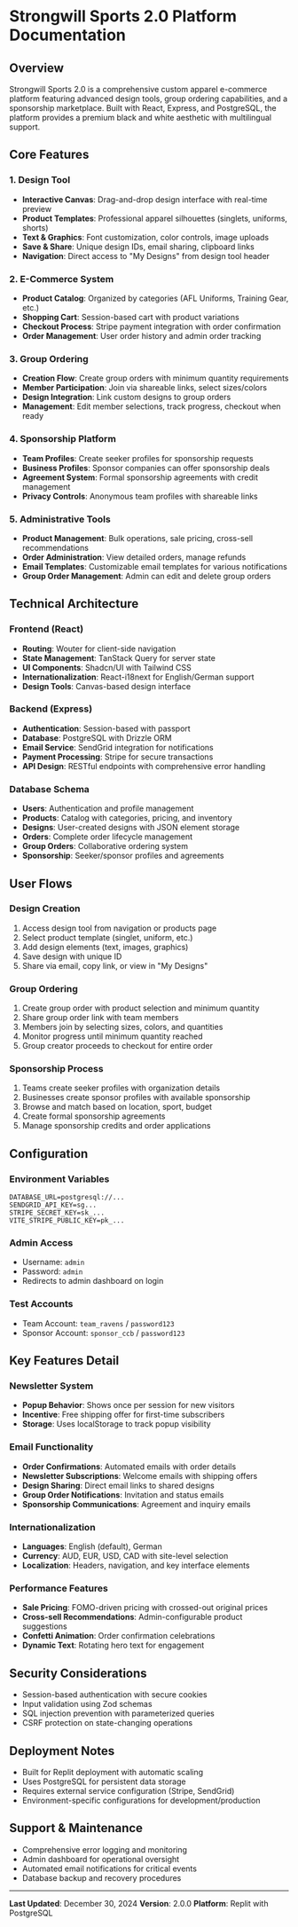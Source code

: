 # Strongwill Sports 2.0 Platform Documentation

## Overview
Strongwill Sports 2.0 is a comprehensive custom apparel e-commerce platform featuring advanced design tools, group ordering capabilities, and a sponsorship marketplace. Built with React, Express, and PostgreSQL, the platform provides a premium black and white aesthetic with multilingual support.

## Core Features

### 1. Design Tool
- **Interactive Canvas**: Drag-and-drop design interface with real-time preview
- **Product Templates**: Professional apparel silhouettes (singlets, uniforms, shorts)
- **Text & Graphics**: Font customization, color controls, image uploads
- **Save & Share**: Unique design IDs, email sharing, clipboard links
- **Navigation**: Direct access to "My Designs" from design tool header

### 2. E-Commerce System
- **Product Catalog**: Organized by categories (AFL Uniforms, Training Gear, etc.)
- **Shopping Cart**: Session-based cart with product variations
- **Checkout Process**: Stripe payment integration with order confirmation
- **Order Management**: User order history and admin order tracking

### 3. Group Ordering
- **Creation Flow**: Create group orders with minimum quantity requirements
- **Member Participation**: Join via shareable links, select sizes/colors
- **Design Integration**: Link custom designs to group orders
- **Management**: Edit member selections, track progress, checkout when ready

### 4. Sponsorship Platform
- **Team Profiles**: Create seeker profiles for sponsorship requests
- **Business Profiles**: Sponsor companies can offer sponsorship deals
- **Agreement System**: Formal sponsorship agreements with credit management
- **Privacy Controls**: Anonymous team profiles with shareable links

### 5. Administrative Tools
- **Product Management**: Bulk operations, sale pricing, cross-sell recommendations
- **Order Administration**: View detailed orders, manage refunds
- **Email Templates**: Customizable email templates for various notifications
- **Group Order Management**: Admin can edit and delete group orders

## Technical Architecture

### Frontend (React)
- **Routing**: Wouter for client-side navigation
- **State Management**: TanStack Query for server state
- **UI Components**: Shadcn/UI with Tailwind CSS
- **Internationalization**: React-i18next for English/German support
- **Design Tools**: Canvas-based design interface

### Backend (Express)
- **Authentication**: Session-based with passport
- **Database**: PostgreSQL with Drizzle ORM
- **Email Service**: SendGrid integration for notifications
- **Payment Processing**: Stripe for secure transactions
- **API Design**: RESTful endpoints with comprehensive error handling

### Database Schema
- **Users**: Authentication and profile management
- **Products**: Catalog with categories, pricing, and inventory
- **Designs**: User-created designs with JSON element storage
- **Orders**: Complete order lifecycle management
- **Group Orders**: Collaborative ordering system
- **Sponsorship**: Seeker/sponsor profiles and agreements

## User Flows

### Design Creation
1. Access design tool from navigation or products page
2. Select product template (singlet, uniform, etc.)
3. Add design elements (text, images, graphics)
4. Save design with unique ID
5. Share via email, copy link, or view in "My Designs"

### Group Ordering
1. Create group order with product selection and minimum quantity
2. Share group order link with team members
3. Members join by selecting sizes, colors, and quantities
4. Monitor progress until minimum quantity reached
5. Group creator proceeds to checkout for entire order

### Sponsorship Process
1. Teams create seeker profiles with organization details
2. Businesses create sponsor profiles with available sponsorship
3. Browse and match based on location, sport, budget
4. Create formal sponsorship agreements
5. Manage sponsorship credits and order applications

## Configuration

### Environment Variables
```
DATABASE_URL=postgresql://...
SENDGRID_API_KEY=sg...
STRIPE_SECRET_KEY=sk_...
VITE_STRIPE_PUBLIC_KEY=pk_...
```

### Admin Access
- Username: `admin`
- Password: `admin`
- Redirects to admin dashboard on login

### Test Accounts
- Team Account: `team_ravens` / `password123`
- Sponsor Account: `sponsor_ccb` / `password123`

## Key Features Detail

### Newsletter System
- **Popup Behavior**: Shows once per session for new visitors
- **Incentive**: Free shipping offer for first-time subscribers
- **Storage**: Uses localStorage to track popup visibility

### Email Functionality
- **Order Confirmations**: Automated emails with order details
- **Newsletter Subscriptions**: Welcome emails with shipping offers
- **Design Sharing**: Direct email links to shared designs
- **Group Order Notifications**: Invitation and status emails
- **Sponsorship Communications**: Agreement and inquiry emails

### Internationalization
- **Languages**: English (default), German
- **Currency**: AUD, EUR, USD, CAD with site-level selection
- **Localization**: Headers, navigation, and key interface elements

### Performance Features
- **Sale Pricing**: FOMO-driven pricing with crossed-out original prices
- **Cross-sell Recommendations**: Admin-configurable product suggestions
- **Confetti Animation**: Order confirmation celebrations
- **Dynamic Text**: Rotating hero text for engagement

## Security Considerations
- Session-based authentication with secure cookies
- Input validation using Zod schemas
- SQL injection prevention with parameterized queries
- CSRF protection on state-changing operations

## Deployment Notes
- Built for Replit deployment with automatic scaling
- Uses PostgreSQL for persistent data storage
- Requires external service configuration (Stripe, SendGrid)
- Environment-specific configurations for development/production

## Support & Maintenance
- Comprehensive error logging and monitoring
- Admin dashboard for operational oversight
- Automated email notifications for critical events
- Database backup and recovery procedures

---

**Last Updated**: December 30, 2024
**Version**: 2.0.0
**Platform**: Replit with PostgreSQL